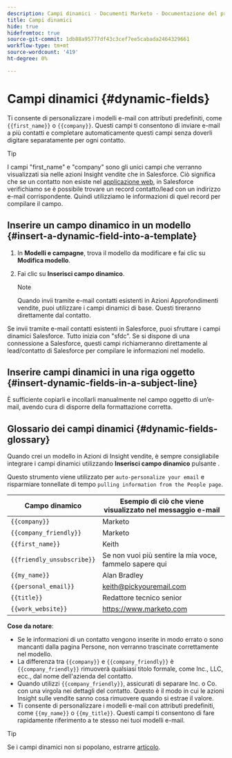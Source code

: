 ```yaml
---
description: Campi dinamici - Documenti Marketo - Documentazione del prodotto
title: Campi dinamici
hide: true
hidefromtoc: true
source-git-commit: 1db88a95777df43c3cef7ee5cabada2464329661
workflow-type: tm+mt
source-wordcount: '419'
ht-degree: 0%

---
```


# Campi dinamici {#dynamic-fields}

Ti consente di personalizzare i modelli e-mail con attributi predefiniti, come `{{first_name}}` o `{{company}}`. Questi campi ti consentono di inviare e-mail a più contatti e completare automaticamente questi campi senza doverli digitare separatamente per ogni contatto.

>[!TIP]
>
>I campi &quot;first_name&quot; e &quot;company&quot; sono gli unici campi che verranno visualizzati sia nelle azioni Insight vendite che in Salesforce. Ciò significa che se un contatto non esiste nel [applicazione web](https://toutapp.com/login), in Salesforce verifichiamo se è possibile trovare un record contatto/lead con un indirizzo e-mail corrispondente. Quindi utilizziamo le informazioni di quel record per compilare il campo.

## Inserire un campo dinamico in un modello {#insert-a-dynamic-field-into-a-template}

1. In **Modelli e campagne**, trova il modello da modificare e fai clic su **Modifica modello**.

1. Fai clic su **Inserisci campo dinamico**.

   >[!NOTE]
   >
   >Quando invii tramite e-mail contatti esistenti in Azioni Approfondimenti vendite, puoi utilizzare i campi dinamici di base. Questi tireranno direttamente dal contatto.

Se invii tramite e-mail contatti esistenti in Salesforce, puoi sfruttare i campi dinamici Salesforce. Tutto inizia con &quot;sfdc&quot;. Se si dispone di una connessione a Salesforce, questi campi richiameranno direttamente al lead/contatto di Salesforce per compilare le informazioni nel modello.

## Inserire campi dinamici in una riga oggetto {#insert-dynamic-fields-in-a-subject-line}

È sufficiente copiarli e incollarli manualmente nel campo oggetto di un’e-mail, avendo cura di disporre della formattazione corretta.

## Glossario dei campi dinamici {#dynamic-fields-glossary}

Quando crei un modello in Azioni di Insight vendite, è sempre consigliabile integrare i campi dinamici utilizzando **Inserisci campo dinamico** pulsante .

Questo strumento viene utilizzato per `auto-personalize your email` e risparmiare tonnellate di tempo `pulling information from the People page`.

| Campo dinamico | Esempio di ciò che viene visualizzato nel messaggio e-mail |
|---|---|
| `{{company}}` | Marketo |
| `{{company_friendly}}` | Marketo |
| `{{first_name}}` | Keith |
| `{{friendly_unsubscribe}}` | Se non vuoi più sentire la mia voce, fammelo sapere qui |
| `{{my_name}}` | Alan Bradley |
| `{{personal_email}}` | keith@pickyouremail.com |
| `{{title}}` | Redattore tecnico senior |
| `{{work_website}}` | https://www.marketo.com |

**Cose da notare**:

* Se le informazioni di un contatto vengono inserite in modo errato o sono mancanti dalla pagina Persone, non verranno trascinate correttamente nel modello.
* La differenza tra `{{company}}` e `{{company_friendly}}` è `{{company_friendly}}` rimuoverà qualsiasi titolo formale, come Inc., LLC, ecc., dal nome dell&#39;azienda del contatto.
* Quando utilizzi `{{company_friendly}}`, assicurati di separare Inc. o Co. con una virgola nei dettagli del contatto. Questo è il modo in cui le azioni Insight sulle vendite sanno cosa rimuovere quando si estrae il valore.
* Ti consente di personalizzare i modelli e-mail con attributi predefiniti, come `{{my_name}}` o `{{my_title}}`. Questi campi ti consentono di fare rapidamente riferimento a te stesso nei tuoi modelli e-mail.

>[!TIP]
>
>Se i campi dinamici non si popolano, estrarre [articolo](/help/marketo/product-docs/marketo-sales-insight/actions/faq/why-arent-my-dynamic-fields-filling-out).
